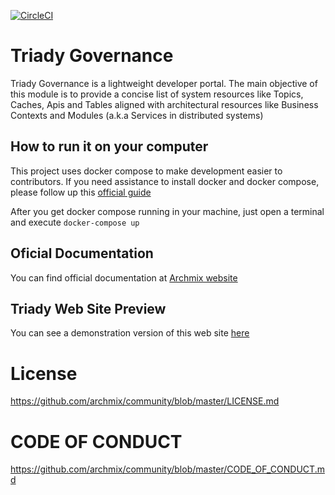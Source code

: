 [![CircleCI](https://circleci.com/gh/triady-oss/governance-oss.svg?style=svg)](https://circleci.com/gh/triady-oss/governance-oss)

# Triady Governance

Triady Governance is a lightweight developer portal. The main objective of this module is to provide a concise list of system resources like Topics, Caches, Apis and Tables aligned with architectural resources like Business Contexts and Modules (a.k.a Services in distributed systems)

## How to run it on your computer
This project uses docker compose to make development easier to contributors. 
If you need assistance to install docker and docker compose, please follow up this [official guide](https://docs.docker.com/compose/install/)

After you get docker compose running in your machine, just open a terminal and execute
`docker-compose up`

## Oficial Documentation
You can find official documentation at [Archmix website](https://archmix.org)

## Triady Web Site Preview
You can see a demonstration version of this web site [here](https://governance.archmix.org)

# License
https://github.com/archmix/community/blob/master/LICENSE.md

# CODE OF CONDUCT
https://github.com/archmix/community/blob/master/CODE_OF_CONDUCT.md
